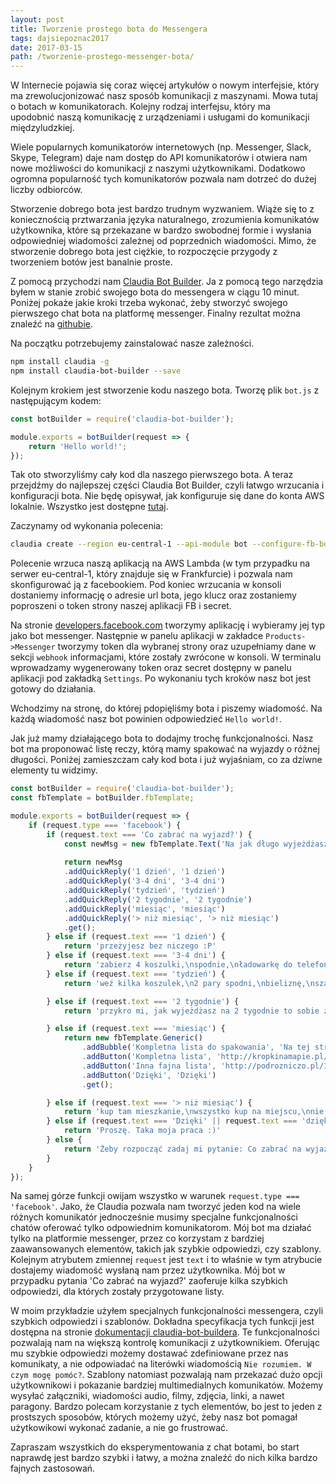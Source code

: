 ```yaml
---
layout: post
title: Tworzenie prostego bota do Messengera
tags: dajsiepoznac2017
date: 2017-03-15
path: /tworzenie-prostego-messenger-bota/
---
```


W Internecie pojawia się coraz więcej artykułów o nowym interfejsie, który ma zrewolucjonizować nasz sposób komunikacji z maszynami. Mowa tutaj o botach w komunikatorach. Kolejny rodzaj interfejsu, który ma upodobnić naszą komunikację z urządzeniami i usługami do komunikacji międzyludzkiej.

<!--more-->

Wiele popularnych komunikatorów internetowych (np. Messenger, Slack, Skype, Telegram) daje nam dostęp do API komunikatorów i otwiera nam nowe możliwości do komunikacji z naszymi użytkownikami. Dodatkowo ogromna popularność tych komunikatorów pozwala nam dotrzeć do dużej liczby odbiorców.

Stworzenie dobrego bota jest bardzo trudnym wyzwaniem. Wiąże się to z koniecznością prztwarzania języka naturalnego, zrozumienia komunikatów użytkownika, które są przekazane w bardzo swobodnej formie i wysłania odpowiedniej wiadomości zależnej od poprzednich wiadomości. Mimo, że stworzenie dobrego bota jest ciężkie, to rozpoczęcie przygody z tworzeniem botów jest banalnie proste.

Z pomocą przychodzi nam [Claudia Bot Builder](https://github.com/claudiajs/claudia-bot-builder). Ja z pomocą tego narzędzia byłem w stanie zrobić swojego bota do messengera w ciągu 10 minut. Poniżej pokaże jakie kroki trzeba wykonać, żeby stworzyć swojego pierwszego chat bota na platformę messenger. Finalny rezultat można znaleźć na [githubie](https://github.com/marlass/wyjazd-bot).

Na początku potrzebujemy zainstalować nasze zależności.

```bash
npm install claudia -g
npm install claudia-bot-builder --save
```

Kolejnym krokiem jest stworzenie kodu naszego bota. Tworzę plik `bot.js` z następującym kodem:

```javascript
const botBuilder = require('claudia-bot-builder');

module.exports = botBuilder(request => {
    return 'Hello world!';
});
```

Tak oto stworzyliśmy cały kod dla naszego pierwszego bota. A teraz przejdźmy do najlepszej części Claudia Bot Builder, czyli łatwgo wrzucania i konfiguracji bota. Nie będę opisywał, jak konfiguruje się dane do konta AWS lokalnie. Wszystko jest dostępne [tutaj](https://claudiajs.com/tutorials/installing.html).

Zaczynamy od wykonania polecenia:

```bash
claudia create --region eu-central-1 --api-module bot --configure-fb-bot
```

Polecenie wrzuca naszą aplikacją na AWS Lambda (w tym przypadku na serwer eu-central-1, który znajduje się w  Frankfurcie) i pozwala nam skonfigurować ją z facebookiem. Pod koniec wrzucania w konsoli dostaniemy informację o adresie url bota, jego klucz oraz zostaniemy poproszeni o token strony naszej aplikacji FB i secret.

Na stronie [developers.facebook.com](https://developers.facebook.com) tworzymy aplikację i wybieramy jej typ jako bot messenger. Następnie w panelu aplikacji w zakładce `Products->Messenger` tworzymy token dla wybranej strony oraz uzupełniamy dane w sekcji `webhook` informacjami, które zostały zwrócone w konsoli. W terminalu wprowadzamy wygenerowany token oraz secret dostępny w panelu aplikacji pod zakładką `Settings`. Po wykonaniu tych kroków nasz bot jest gotowy do działania.

Wchodzimy na stronę, do której pdopięliśmy bota i piszemy wiadomość. Na każdą wiadomość nasz bot powinien odpowiedzieć `Hello world!`.

Jak już mamy działającego bota to dodajmy trochę funkcjonalności. Nasz bot ma proponować listę reczy, którą mamy spakować na wyjazdy o różnej długości. Poniżej zamieszczam cały kod bota i już wyjaśniam, co za dziwne elementy tu widzimy.

```javascript
const botBuilder = require('claudia-bot-builder');
const fbTemplate = botBuilder.fbTemplate;

module.exports = botBuilder(request => {
    if (request.type === 'facebook') {
        if (request.text === 'Co zabrać na wyjazd?') {
            const newMsg = new fbTemplate.Text('Na jak długo wyjeżdżasz?');
            
            return newMsg
            .addQuickReply('1 dzień', '1 dzień')
            .addQuickReply('3-4 dni', '3-4 dni')
            .addQuickReply('tydzień', 'tydzień')
            .addQuickReply('2 tygodnie', '2 tygodnie')
            .addQuickReply('miesiąc', 'miesiąc')
            .addQuickReply('> niż miesiąc', '> niż miesiąc')
            .get();
        } else if (request.text === '1 dzień') {
            return 'przeżyjesz bez niczego :P'
        } else if (request.text === '3-4 dni') {
            return 'zabierz 4 koszulki,\nspodnie,\nładowarkę do telefonu,\nbieliznę,\nkosmetyczkę,\nbatony';
        } else if (request.text === 'tydzień') {
            return 'weź kilka koszulek,\n2 pary spodni,\nbieliznę,\nszampon,\nszczoteczkę,\npastę do zębów,\nżel pod prysznic,\nręczniki,\nsłodycze,\n 🐱';

        } else if (request.text === '2 tygodnie') {
            return 'przykro mi, jak wyjeżdżasz na 2 tygodnie to sobie znajdź inne źródła wiadomości z informacjami co trzeba spakować. Hue hue.';

        } else if (request.text === 'miesiąc') {
            return new fbTemplate.Generic()
                .addBubble('Kompletna lista do spakowania', 'Na tej stronie znajdziesz bardzo szczegółową listę rzeczy do spakowania.')
                .addButton('Kompletna lista', 'http://kropkinamapie.pl/zabrac-gory-morze-wakacje-wyjazd-check-lista.html')
                .addButton('Inna fajna lista', 'http://podrozniczo.pl/10-rzeczy-ktore-warto-zabrac-ze-soba-w-podroz/')
                .addButton('Dzięki', 'Dzięki')
                .get();

        } else if (request.text === '> niż miesiąc') {
            return 'kup tam mieszkanie,\nwszystko kup na miejscu,\nnie zapomnij wziąć pieniędzy,\nweź jeszcze więcej pieniędzy.\nTo wszystko.';
        } else if (request.text === 'Dzięki' || request.text === 'dzięki' || request.text === 'thx' || request.text === 'Dziękuję') {
            return 'Proszę. Taka moja praca :)'
        } else {
            return 'Żeby rozpocząć zadaj mi pytanie: Co zabrać na wyjazd?';
        }
    }
});
```

Na samej górze funkcji owijam wszystko w warunek `request.type === 'facebook'`. Jako, że Claudia pozwala nam tworzyć jeden kod na wiele różnych komunikatór jednocześnie musimy specjalne funkcjonalności chatów oferować tylko odpowiednim komunikatorom. Mój bot ma działać tylko na platformie messenger, przez co korzystam z bardziej zaawansowanych elementów, takich jak szybkie odpowiedzi, czy szablony. Kolejnym atrybutem zmiennej `request` jest `text` i to właśnie w tym atrybucie dostajemy wiadomość wysłaną nam przez użytkownika. Mój bot w przypadku pytania 'Co zabrać na wyjazd?' zaoferuje kilka szybkich odpowiedzi, dla których zostały przygotowane listy.

W moim przykładzie użyłem specjalnych funkcjonalności messengera, czyli szybkich odpowiedzi i szablonów. Dokładna specyfikacja tych funkcji jest dostępna na stronie [dokumentacji claudia-bot-buildera](https://github.com/claudiajs/claudia-bot-builder/blob/master/docs/FB_TEMPLATE_MESSAGE_BUILDER.md#list-template). Te funkcjonalności pozwalają nam na większą kontrolę komunikacji z użytkownikiem. Oferując mu szybkie odpowiedzi możemy dostawać zdefiniowane przez nas komunikaty, a nie odpowiadać na literówki wiadomością `Nie rozumiem. W czym mogę pomóc?`. Szablony natomiast pozwalają nam przekazać dużo opcji użytkownikowi i pokazanie bardziej multimedialnych komunikatów. Możemy wysyłać załączniki, wiadomości audio, filmy, zdjęcia, linki, a nawet paragony. Bardzo polecam korzystanie z tych elementów, bo jest to jeden z prostszych sposobów, których możemy użyć, żeby nasz bot pomagał użytkowikowi wykonać zadanie, a nie go frustrować.

Zapraszam wszystkich do eksperymentowania z chat botami, bo start naprawdę jest bardzo szybki i łatwy, a można znaleźć do nich kilka bardzo fajnych zastosowań.
